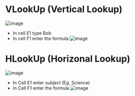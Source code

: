 # VLookUp (Vertical Lookup)
![image](https://github.com/user-attachments/assets/5adeb0eb-930b-452a-89d7-4dab283c7d99)
- In cell E1 type Bob
- In cell F1 enter the formula 
![image](https://github.com/user-attachments/assets/bf24921f-c257-48eb-97c5-3c4386650609)

# HLookUp  (Horizonal Lookup)
![image](https://github.com/user-attachments/assets/860364de-3515-4f0f-a11d-e5a1174d7dbb)

- In Cell E1 enter subject (Eg. Science)
- In Cell F1 enter the formula ![image](https://github.com/user-attachments/assets/7b5da20e-1e1a-4867-8180-160b5f7b0bbf)


